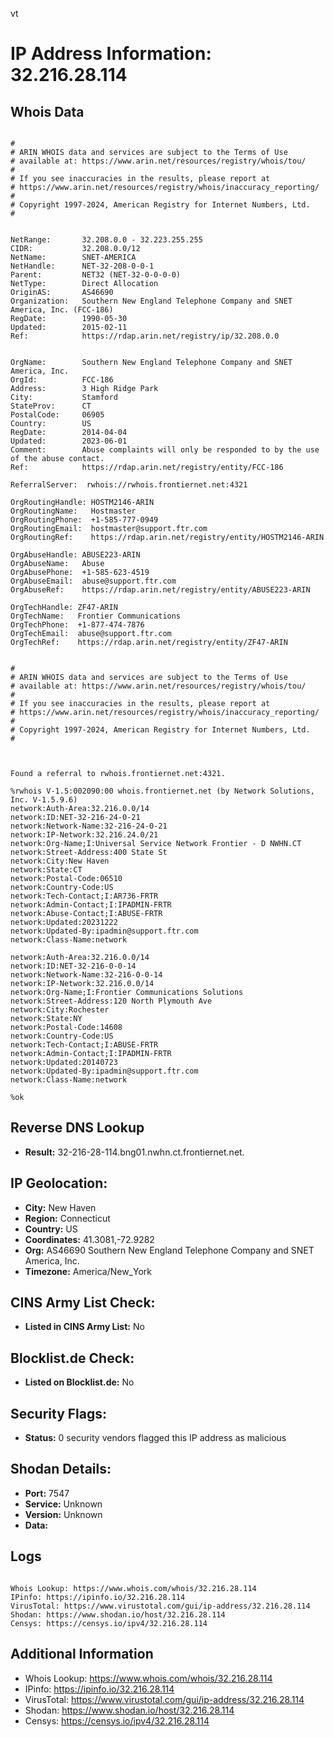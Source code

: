 vt
# IP Address Information: 32.216.28.114

## Whois Data
```

#
# ARIN WHOIS data and services are subject to the Terms of Use
# available at: https://www.arin.net/resources/registry/whois/tou/
#
# If you see inaccuracies in the results, please report at
# https://www.arin.net/resources/registry/whois/inaccuracy_reporting/
#
# Copyright 1997-2024, American Registry for Internet Numbers, Ltd.
#


NetRange:       32.208.0.0 - 32.223.255.255
CIDR:           32.208.0.0/12
NetName:        SNET-AMERICA
NetHandle:      NET-32-208-0-0-1
Parent:         NET32 (NET-32-0-0-0-0)
NetType:        Direct Allocation
OriginAS:       AS46690
Organization:   Southern New England Telephone Company and SNET America, Inc. (FCC-186)
RegDate:        1990-05-30
Updated:        2015-02-11
Ref:            https://rdap.arin.net/registry/ip/32.208.0.0


OrgName:        Southern New England Telephone Company and SNET America, Inc.
OrgId:          FCC-186
Address:        3 High Ridge Park
City:           Stamford
StateProv:      CT
PostalCode:     06905
Country:        US
RegDate:        2014-04-04
Updated:        2023-06-01
Comment:        Abuse complaints will only be responded to by the use of the abuse contact.
Ref:            https://rdap.arin.net/registry/entity/FCC-186

ReferralServer:  rwhois://rwhois.frontiernet.net:4321

OrgRoutingHandle: HOSTM2146-ARIN
OrgRoutingName:   Hostmaster
OrgRoutingPhone:  +1-585-777-0949 
OrgRoutingEmail:  hostmaster@support.ftr.com
OrgRoutingRef:    https://rdap.arin.net/registry/entity/HOSTM2146-ARIN

OrgAbuseHandle: ABUSE223-ARIN
OrgAbuseName:   Abuse
OrgAbusePhone:  +1-585-623-4519 
OrgAbuseEmail:  abuse@support.ftr.com
OrgAbuseRef:    https://rdap.arin.net/registry/entity/ABUSE223-ARIN

OrgTechHandle: ZF47-ARIN
OrgTechName:   Frontier Communications
OrgTechPhone:  +1-877-474-7876 
OrgTechEmail:  abuse@support.ftr.com
OrgTechRef:    https://rdap.arin.net/registry/entity/ZF47-ARIN


#
# ARIN WHOIS data and services are subject to the Terms of Use
# available at: https://www.arin.net/resources/registry/whois/tou/
#
# If you see inaccuracies in the results, please report at
# https://www.arin.net/resources/registry/whois/inaccuracy_reporting/
#
# Copyright 1997-2024, American Registry for Internet Numbers, Ltd.
#



Found a referral to rwhois.frontiernet.net:4321.

%rwhois V-1.5:002090:00 whois.frontiernet.net (by Network Solutions, Inc. V-1.5.9.6)
network:Auth-Area:32.216.0.0/14
network:ID:NET-32-216-24-0-21
network:Network-Name:32-216-24-0-21
network:IP-Network:32.216.24.0/21
network:Org-Name;I:Universal Service Network Frontier - D NWHN.CT
network:Street-Address:400 State St
network:City:New Haven
network:State:CT
network:Postal-Code:06510
network:Country-Code:US
network:Tech-Contact;I:AR736-FRTR
network:Admin-Contact;I:IPADMIN-FRTR
network:Abuse-Contact;I:ABUSE-FRTR
network:Updated:20231222
network:Updated-By:ipadmin@support.ftr.com
network:Class-Name:network

network:Auth-Area:32.216.0.0/14
network:ID:NET-32-216-0-0-14
network:Network-Name:32-216-0-0-14
network:IP-Network:32.216.0.0/14
network:Org-Name;I:Frontier Communications Solutions
network:Street-Address:120 North Plymouth Ave
network:City:Rochester
network:State:NY
network:Postal-Code:14608
network:Country-Code:US
network:Tech-Contact;I:ABUSE-FRTR
network:Admin-Contact;I:IPADMIN-FRTR
network:Updated:20140723
network:Updated-By:ipadmin@support.ftr.com
network:Class-Name:network

%ok

```
## Reverse DNS Lookup
- **Result:** 32-216-28-114.bng01.nwhn.ct.frontiernet.net.

## IP Geolocation:
- **City:** New Haven
- **Region:** Connecticut
- **Country:** US
- **Coordinates:** 41.3081,-72.9282
- **Org:** AS46690 Southern New England Telephone Company and SNET America, Inc.
- **Timezone:** America/New_York

## CINS Army List Check:
- **Listed in CINS Army List:** 
No

## Blocklist.de Check:
- **Listed on Blocklist.de:** 
No

## Security Flags:
- **Status:** 0 security vendors flagged this IP address as malicious

## Shodan Details:
- **Port:** 7547
- **Service:** Unknown
- **Version:** Unknown
- **Data:** 

## Logs
```

Whois Lookup: https://www.whois.com/whois/32.216.28.114
IPinfo: https://ipinfo.io/32.216.28.114
VirusTotal: https://www.virustotal.com/gui/ip-address/32.216.28.114
Shodan: https://www.shodan.io/host/32.216.28.114
Censys: https://censys.io/ipv4/32.216.28.114

```
## Additional Information
- Whois Lookup: https://www.whois.com/whois/32.216.28.114
- IPinfo: https://ipinfo.io/32.216.28.114
- VirusTotal: https://www.virustotal.com/gui/ip-address/32.216.28.114
- Shodan: https://www.shodan.io/host/32.216.28.114
- Censys: https://censys.io/ipv4/32.216.28.114


